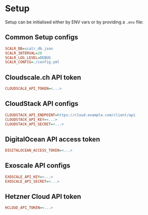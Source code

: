 # Setup

Setup can be initialised either by ENV vars or by providing a `.env` file:

## Common Setup configs

```ini
SCALR_DB=scalr_db.json
SCALR_INTERVAL=20
SCALR_LOG_LEVEL=DEBUG
SCALR_CONFIG=./config.yml
```

## Cloudscale.ch API token

```ini
CLOUDSCALE_API_TOKEN=<...>
```

## CloudStack API configs

```ini
CLOUDSTACK_API_ENDPOINT=https://cloud.example.com/client/api
CLOUDSTACK_API_KEY=<...>
CLOUDSTACK_API_SECRET=<...>
```

## DigitalOcean API access token

```ini
DIGITALOCEAN_ACCESS_TOKEN=<...>
```

## Exoscale API configs

```ini
EXOSCALE_API_KEY=<...>
EXOSCALE_API_SECRET=<...>
```

## Hetzner Cloud API token

```ini
HCLOUD_API_TOKEN=<...>
```
